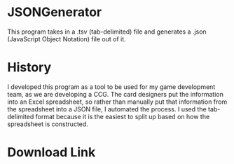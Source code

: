 # JSONGenerator
This program takes in a .tsv (tab-delimited) file and generates a .json (JavaScript Object Notation) file out of it.

# History
I developed this program as a tool to be used for my game development team, as we are developing a CCG. The card designers put the information into an Excel spreadsheet, so rather than manually put that information from the spreadsheet into a JSON file, I automated the process. I used the tab-delimited format because it is the easiest to split up based on how the spreadsheet is constructed.

# Download Link
